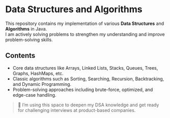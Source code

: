 # Data Structures and Algorithms

This repository contains my implementation of various **Data Structures** and **Algorithms** in Java.  
I am actively solving problems to strengthen my understanding and improve problem-solving skills.

## Contents
- Core data structures like Arrays, Linked Lists, Stacks, Queues, Trees, Graphs, HashMaps, etc.
- Classic algorithms such as Sorting, Searching, Recursion, Backtracking, and Dynamic Programming.
- Problem-solving approaches including brute-force, optimized, and edge-case handling.

> 🚀 I’m using this space to deepen my DSA knowledge and get ready for challenging interviews at product-based companies.
